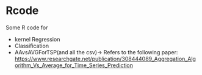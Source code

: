 # Rcode

Some R code for

- kernel Regression
- Classification 
- AAvsAVGForTSP(and all the csv)-> Refers to the following paper:
https://www.researchgate.net/publication/308444089_Aggregation_Algorithm_Vs_Average_for_Time_Series_Prediction


